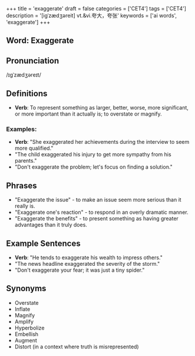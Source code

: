 +++
title = 'exaggerate'
draft = false
categories = ['CET4']
tags = ['CET4']
description = '[igˈzædʒəreit] vt.&vi.夸大，夸张'
keywords = ['ai words', 'exaggerate']
+++

## Word: Exaggerate

## Pronunciation
/ɪɡˈzædʒəreɪt/

## Definitions
- **Verb**: To represent something as larger, better, worse, more significant, or more important than it actually is; to overstate or magnify. 

### Examples:
- **Verb**: "She exaggerated her achievements during the interview to seem more qualified." 
- "The child exaggerated his injury to get more sympathy from his parents."
- "Don't exaggerate the problem; let's focus on finding a solution."

## Phrases
- "Exaggerate the issue" - to make an issue seem more serious than it really is.
- "Exaggerate one's reaction" - to respond in an overly dramatic manner.
- "Exaggerate the benefits" - to present something as having greater advantages than it truly does.

## Example Sentences
- **Verb**: "He tends to exaggerate his wealth to impress others."
- "The news headline exaggerated the severity of the storm."
- "Don't exaggerate your fear; it was just a tiny spider."

## Synonyms
- Overstate
- Inflate
- Magnify
- Amplify
- Hyperbolize
- Embellish
- Augment
- Distort (in a context where truth is misrepresented)
